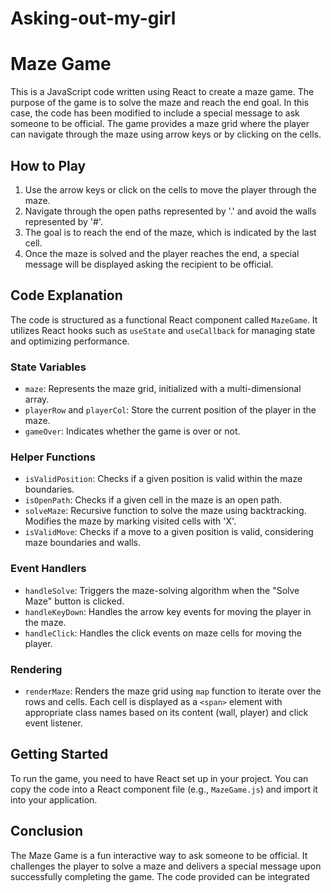 # Asking-out-my-girl

# Maze Game

This is a JavaScript code written using React to create a maze game. The purpose of the game is to solve the maze and reach the end goal. In this case, the code has been modified to include a special message to ask someone to be official. The game provides a maze grid where the player can navigate through the maze using arrow keys or by clicking on the cells.

## How to Play

1. Use the arrow keys or click on the cells to move the player through the maze.
2. Navigate through the open paths represented by '.' and avoid the walls represented by '#'.
3. The goal is to reach the end of the maze, which is indicated by the last cell.
4. Once the maze is solved and the player reaches the end, a special message will be displayed asking the recipient to be official.

## Code Explanation

The code is structured as a functional React component called `MazeGame`. It utilizes React hooks such as `useState` and `useCallback` for managing state and optimizing performance.

### State Variables

- `maze`: Represents the maze grid, initialized with a multi-dimensional array.
- `playerRow` and `playerCol`: Store the current position of the player in the maze.
- `gameOver`: Indicates whether the game is over or not.

### Helper Functions

- `isValidPosition`: Checks if a given position is valid within the maze boundaries.
- `isOpenPath`: Checks if a given cell in the maze is an open path.
- `solveMaze`: Recursive function to solve the maze using backtracking. Modifies the maze by marking visited cells with 'X'.
- `isValidMove`: Checks if a move to a given position is valid, considering maze boundaries and walls.

### Event Handlers

- `handleSolve`: Triggers the maze-solving algorithm when the "Solve Maze" button is clicked.
- `handleKeyDown`: Handles the arrow key events for moving the player in the maze.
- `handleClick`: Handles the click events on maze cells for moving the player.

### Rendering

- `renderMaze`: Renders the maze grid using `map` function to iterate over the rows and cells. Each cell is displayed as a `<span>` element with appropriate class names based on its content (wall, player) and click event listener.

## Getting Started

To run the game, you need to have React set up in your project. You can copy the code into a React component file (e.g., `MazeGame.js`) and import it into your application.

## Conclusion

The Maze Game is a fun interactive way to ask someone to be official. It challenges the player to solve a maze and delivers a special message upon successfully completing the game. The code provided can be integrated
